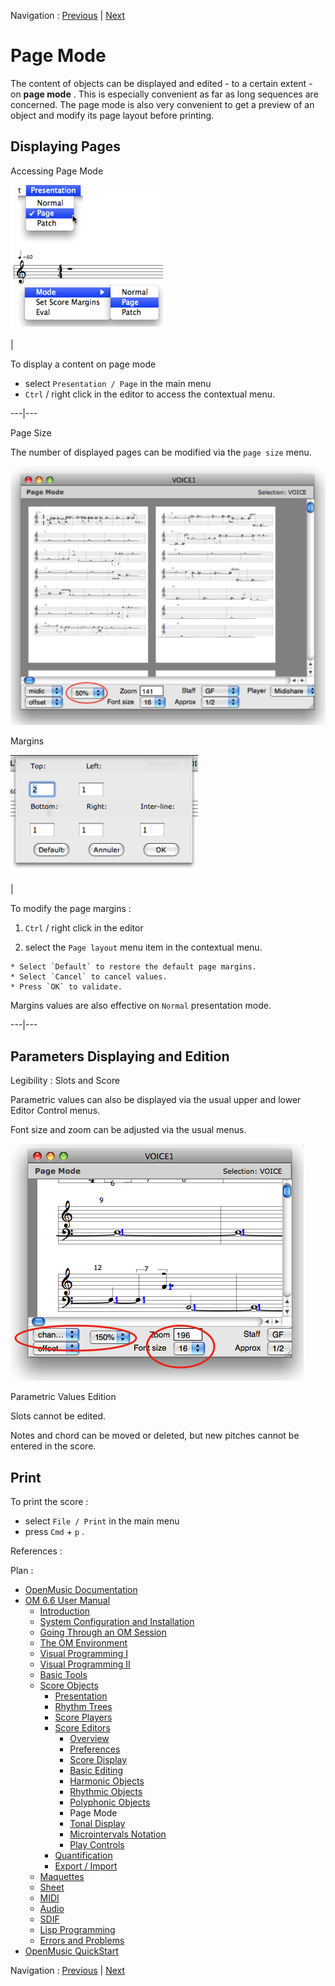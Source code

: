 Navigation : [Previous](Poly-Multi-Editor "page
précédente\(Polyphonic Objects\)") | [Next](Editor-Tonality
"Next\(Tonal Display\)")


# Page Mode

The content of objects can be displayed and edited - to a certain extent - on
**page mode** . This is especially convenient as far as long sequences are
concerned. The page mode is also very convenient to get a preview of an object
and modify its page layout before printing.

## Displaying Pages

Accessing Page Mode

![](../res/contextmenu.png)

|

To display a content on page mode

  * select `Presentation / Page` in the main menu
  * `Ctrl` / right click in the editor to access the contextual menu.

  
  
---|---  
  
Page Size

The number of displayed pages can be modified via the `page size` menu.

![](../res/pagemode.png)

Margins

![](../res/pagelayout.png)

|

To modify the page margins :

  1. `Ctrl` / right click in the editor 

  2. select the `Page layout` menu item in the contextual menu.

    * Select `Default` to restore the default page margins.
    * Select `Cancel` to cancel values.
    * Press `OK` to validate.

Margins values are also effective on `Normal` presentation mode.  
  
---|---  
  
## Parameters Displaying and Edition

Legibility : Slots and Score

Parametric values can also be displayed via the usual upper and lower Editor
Control menus.

Font size and zoom can be adjusted via the usual menus.

![](../res/changezoom.png)

Parametric Values Edition

Slots cannot be edited.

Notes and chord can be moved or deleted, but new pitches cannot be entered in
the score.

## Print

To print the score :

  * select `File / Print` in the main menu 
  * press `Cmd` \+ `p` .

References :

Plan :

  * [OpenMusic Documentation](OM-Documentation)
  * [OM 6.6 User Manual](OM-User-Manual)
    * [Introduction](00-Sommaire)
    * [System Configuration and Installation](Installation)
    * [Going Through an OM Session](Goingthrough)
    * [The OM Environment](Environment)
    * [Visual Programming I](BasicVisualProgramming)
    * [Visual Programming II](AdvancedVisualProgramming)
    * [Basic Tools](BasicObjects)
    * [Score Objects](ScoreObjects)
      * [Presentation](Score-Objects-Intro)
      * [Rhythm Trees](RT)
      * [Score Players](ScorePlayer)
      * [Score Editors](ScoreEditors)
        * [Overview](Editor-Overview)
        * [Preferences](Editors-Prefs)
        * [Score Display](Editor-Display)
        * [Basic Editing](Editor-Basics)
        * [Harmonic Objects](Harmonic-Obj-Editor)
        * [Rhythmic Objects](Editor-Rhythm)
        * [Polyphonic Objects](Poly-Multi-Editor)
        * Page Mode
        * [Tonal Display](Editor-Tonality)
        * [Microintervals Notation](Editor-Microintervals)
        * [Play Controls](Editor-Play)
      * [Quantification](Quantification)
      * [Export / Import](ImportExport)
    * [Maquettes](Maquettes)
    * [Sheet](Sheet)
    * [MIDI](MIDI)
    * [Audio](Audio)
    * [SDIF](SDIF)
    * [Lisp Programming](Lisp)
    * [Errors and Problems](errors)
  * [OpenMusic QuickStart](QuickStart-Chapters)

Navigation : [Previous](Poly-Multi-Editor "page
précédente\(Polyphonic Objects\)") | [Next](Editor-Tonality
"Next\(Tonal Display\)")

